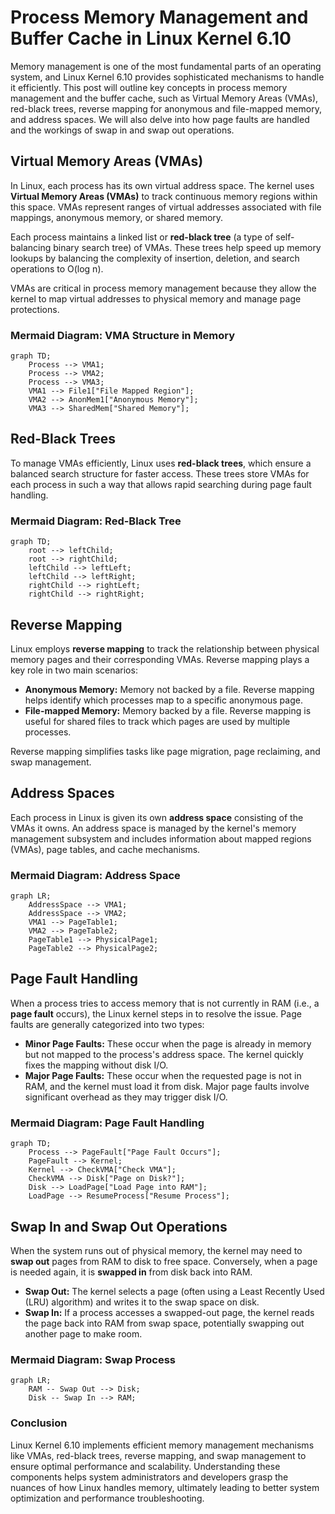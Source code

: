 # Process Memory Management and Buffer Cache in Linux Kernel 6.10

Memory management is one of the most fundamental parts of an operating system, and Linux Kernel 6.10 provides sophisticated mechanisms to handle it efficiently. This post will outline key concepts in process memory management and the buffer cache, such as Virtual Memory Areas (VMAs), red-black trees, reverse mapping for anonymous and file-mapped memory, and address spaces. We will also delve into how page faults are handled and the workings of swap in and swap out operations.

## Virtual Memory Areas (VMAs)

In Linux, each process has its own virtual address space. The kernel uses **Virtual Memory Areas (VMAs)** to track continuous memory regions within this space. VMAs represent ranges of virtual addresses associated with file mappings, anonymous memory, or shared memory.

Each process maintains a linked list or **red-black tree** (a type of self-balancing binary search tree) of VMAs. These trees help speed up memory lookups by balancing the complexity of insertion, deletion, and search operations to O(log n).

VMAs are critical in process memory management because they allow the kernel to map virtual addresses to physical memory and manage page protections.

### **Mermaid Diagram: VMA Structure in Memory**
```mermaid
graph TD;
    Process --> VMA1;
    Process --> VMA2;
    Process --> VMA3;
    VMA1 --> File1["File Mapped Region"];
    VMA2 --> AnonMem1["Anonymous Memory"];
    VMA3 --> SharedMem["Shared Memory"];
```

## Red-Black Trees

To manage VMAs efficiently, Linux uses **red-black trees**, which ensure a balanced search structure for faster access. These trees store VMAs for each process in such a way that allows rapid searching during page fault handling.

### **Mermaid Diagram: Red-Black Tree**
```mermaid
graph TD;
    root --> leftChild;
    root --> rightChild;
    leftChild --> leftLeft;
    leftChild --> leftRight;
    rightChild --> rightLeft;
    rightChild --> rightRight;
```

## Reverse Mapping

Linux employs **reverse mapping** to track the relationship between physical memory pages and their corresponding VMAs. Reverse mapping plays a key role in two main scenarios:
- **Anonymous Memory:** Memory not backed by a file. Reverse mapping helps identify which processes map to a specific anonymous page.
- **File-mapped Memory:** Memory backed by a file. Reverse mapping is useful for shared files to track which pages are used by multiple processes.

Reverse mapping simplifies tasks like page migration, page reclaiming, and swap management.

## Address Spaces

Each process in Linux is given its own **address space** consisting of the VMAs it owns. An address space is managed by the kernel's memory management subsystem and includes information about mapped regions (VMAs), page tables, and cache mechanisms.

### **Mermaid Diagram: Address Space**
```mermaid
graph LR;
    AddressSpace --> VMA1;
    AddressSpace --> VMA2;
    VMA1 --> PageTable1;
    VMA2 --> PageTable2;
    PageTable1 --> PhysicalPage1;
    PageTable2 --> PhysicalPage2;
```

## Page Fault Handling

When a process tries to access memory that is not currently in RAM (i.e., a **page fault** occurs), the Linux kernel steps in to resolve the issue. Page faults are generally categorized into two types:
- **Minor Page Faults:** These occur when the page is already in memory but not mapped to the process's address space. The kernel quickly fixes the mapping without disk I/O.
- **Major Page Faults:** These occur when the requested page is not in RAM, and the kernel must load it from disk. Major page faults involve significant overhead as they may trigger disk I/O.

### **Mermaid Diagram: Page Fault Handling**
```mermaid
graph TD;
    Process --> PageFault["Page Fault Occurs"];
    PageFault --> Kernel;
    Kernel --> CheckVMA["Check VMA"];
    CheckVMA --> Disk["Page on Disk?"];
    Disk --> LoadPage["Load Page into RAM"];
    LoadPage --> ResumeProcess["Resume Process"];
```

## Swap In and Swap Out Operations

When the system runs out of physical memory, the kernel may need to **swap out** pages from RAM to disk to free space. Conversely, when a page is needed again, it is **swapped in** from disk back into RAM.

- **Swap Out:** The kernel selects a page (often using a Least Recently Used (LRU) algorithm) and writes it to the swap space on disk.
- **Swap In:** If a process accesses a swapped-out page, the kernel reads the page back into RAM from swap space, potentially swapping out another page to make room.

### **Mermaid Diagram: Swap Process**
```mermaid
graph LR;
    RAM -- Swap Out --> Disk;
    Disk -- Swap In --> RAM;
```

### Conclusion

Linux Kernel 6.10 implements efficient memory management mechanisms like VMAs, red-black trees, reverse mapping, and swap management to ensure optimal performance and scalability. Understanding these components helps system administrators and developers grasp the nuances of how Linux handles memory, ultimately leading to better system optimization and performance troubleshooting.